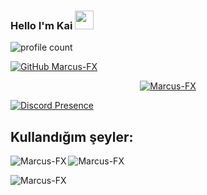 ### Hello I'm Kai <img src = "https://cdn.discordapp.com/emojis/625936333248004096.png?v=1" high="20px" width="30px">



![profile count](https://komarev.com/ghpvc/?username=Marcus-FX&color=red)&nbsp;

[![GitHub Marcus-FX](https://img.shields.io/github/followers/Marcus-FX?label=follow&style=social)](https://github.com/Marcus-FX)&nbsp;



<p align="center"> <a href="https://github.com/ryo-ma/github-profile-trophy"><img src="https://github-profile-trophy.vercel.app/?username=Marcus-FX" alt="Marcus-FX" /></a> </p>

[![Discord Presence](https://lanyard-profile-readme.vercel.app/api/1097766515530543136?theme=dark&bg=06154a&animated=true&hideDiscrim=false&borderRadius=20px)](https://discord.com/users/1097766515530543136)

## Kullandığım şeyler:


<p><img align="left" src="https://github-readme-stats.vercel.app/api/top-langs?username=Marcus-FX&show_icons=true&theme=dark&locale=en&layout=compact" alt="Marcus-FX" /></p>

<p>&nbsp;<img align="left" src="https://github-readme-stats.vercel.app/api?username=Marcus-FX&show_icons=true&theme=dark&locale=en" alt="Marcus-FX" /></p>

<p><img align="left" src="https://github-readme-streak-stats.herokuapp.com/?user=Marcus-FX&theme=dark" alt="Marcus-FX" /></p>

</br>
  

